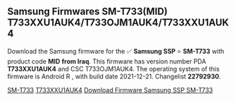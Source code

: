 <h2>Samsung Firmwares SM-T733(MID) T733XXU1AUK4/T733OJM1AUK4/T733XXU1AUK4</h2>
Download the Samsung firmware for the ✅ <strong>Samsung SSP </strong> ⭐ <strong>SM-T733</strong> with product code <strong>MID</strong> <strong> from Iraq</strong>. This firmware has version number PDA <strong>T733XXU1AUK4</strong> and CSC T733OJM1AUK4. The operating system of this firmware is Android R , with build date 2021-12-21. Changelist <strong>22792930</strong>.

[SM-T733](https://samfirm.shop/samsung/model/SM-T733)
[T733XXU1AUK4](https://samfirm.shop/samsung/pda/T733XXU1AUK4)
[Download Firmware Samsung SSP SM-T733](https://samfirm.shop/samsung/firmware/484521)
